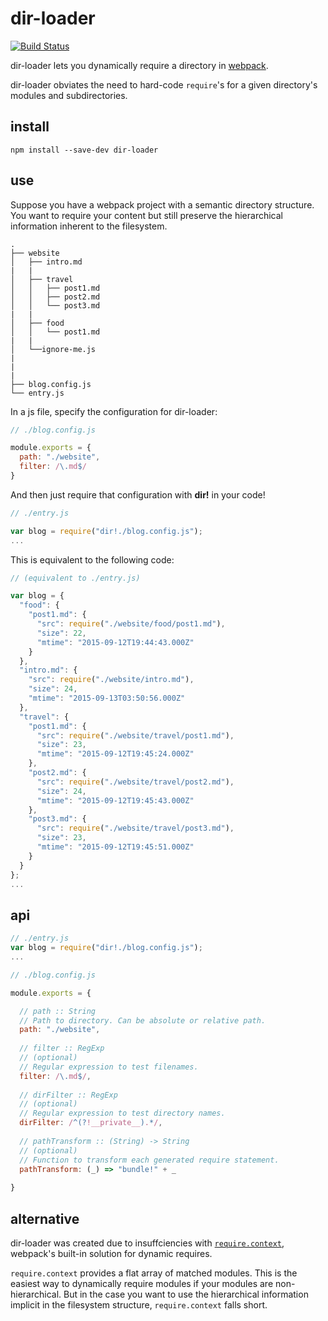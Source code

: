 dir-loader
========================

[![Build Status](https://travis-ci.org/sleep/dir-loader.svg)](https://travis-ci.org/sleep/dir-loader)

dir-loader lets you dynamically require a directory in [webpack](http://webpack.github.io).

dir-loader obviates the need to hard-code `require`'s for a given directory's modules and subdirectories.



## install
```
npm install --save-dev dir-loader
```

## use
Suppose you have a webpack project with a semantic directory structure. You want to require your content but still preserve the hierarchical information inherent to the filesystem.
```
.
├── website
│   ├── intro.md
|   |
│   ├── travel
│   │   ├── post1.md
│   │   ├── post2.md
│   │   └── post3.md
|   |
│   ├── food
│   │   └── post1.md
|   |
│   └──ignore-me.js
|
|
|
├── blog.config.js
└── entry.js
```

In a js file, specify the configuration for dir-loader:
```js
// ./blog.config.js

module.exports = {
  path: "./website",
  filter: /\.md$/
}
```

And then just require that configuration with **dir!** in your code!
```js
// ./entry.js

var blog = require("dir!./blog.config.js");
...
```

This is equivalent to the following code:
```js
// (equivalent to ./entry.js)

var blog = {
  "food": {
    "post1.md": {
      "src": require("./website/food/post1.md"),
      "size": 22,
      "mtime": "2015-09-12T19:44:43.000Z"
    }
  },
  "intro.md": {
    "src": require("./website/intro.md"),
    "size": 24,
    "mtime": "2015-09-13T03:50:56.000Z"
  },
  "travel": {
    "post1.md": {
      "src": require("./website/travel/post1.md"),
      "size": 23,
      "mtime": "2015-09-12T19:45:24.000Z"
    },
    "post2.md": {
      "src": require("./website/travel/post2.md"),
      "size": 24,
      "mtime": "2015-09-12T19:45:43.000Z"
    },
    "post3.md": {
      "src": require("./website/travel/post3.md"),
      "size": 23,
      "mtime": "2015-09-12T19:45:51.000Z"
    }
  }
};
...
```






## api
```js
// ./entry.js
var blog = require("dir!./blog.config.js");
...
```

```js
// ./blog.config.js

module.exports = {

  // path :: String
  // Path to directory. Can be absolute or relative path.
  path: "./website",
  
  // filter :: RegExp
  // (optional)
  // Regular expression to test filenames.
  filter: /\.md$/,
  
  // dirFilter :: RegExp
  // (optional)
  // Regular expression to test directory names.
  dirFilter: /^(?!__private__).*/,
  
  // pathTransform :: (String) -> String
  // (optional)
  // Function to transform each generated require statement.
  pathTransform: (_) => "bundle!" + _
  
}
```

## alternative
dir-loader was created due to insuffciencies with [`require.context`](http://webpack.github.io/docs/context.html#require-context),
webpack's built-in solution for dynamic requires.

`require.context` provides a flat array of matched modules. This is the easiest way to dynamically require modules if your modules are non-hierarchical. But in the case you want to use the hierarchical information implicit in the filesystem structure, `require.context` falls short.

